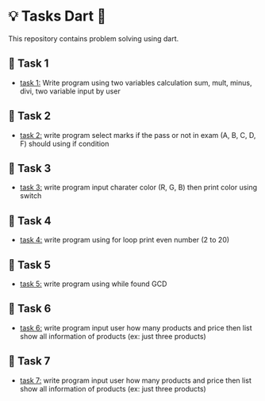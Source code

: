 # 💡 Tasks Dart 🎯
This repository contains problem solving using dart.

## 📝 Task 1 
* [task 1:](https://github.com/shahlaa1212/Task2_Dart/tree/master/bin/task1)
Write program using two variables calculation sum, mult, minus, divi, two variable input by user

## 📝 Task 2 
* [task 2:](https://github.com/shahlaa1212/Task2_Dart/tree/master/bin/task2)
write program select marks if the pass or not in exam (A, B, C, D, F) should using if condition

## 📝 Task 3 
* [task 3:](https://github.com/shahlaa1212/Task2_Dart/blob/master/bin/task3/main.dart)
write program input charater color (R, G, B) then print color using switch  

## 📝 Task 4 
* [task 4:](https://github.com/shahlaa1212/Task2_Dart/tree/master/bin/task4)
write program using for loop print even number (2 to 20)

## 📝 Task 5 
* [task 5:](https://github.com/shahlaa1212/Task2_Dart/tree/master/bin/task5)
write program using while found GCD 

## 📝 Task 6 
* [task 6:](https://github.com/shahlaa1212/Task2_Dart/tree/master/bin/task6)
write program input user how many products and price then list show all information of products (ex: just three products)

## 📝 Task 7 
* [task 7:](https://github.com/shahlaa1212/Task2_Dart/tree/master/bin/task7)
write program input user how many products and price then list show all information of products (ex: just three products)


